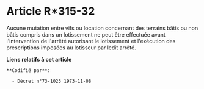 # Article R*315-32

Aucune mutation entre vifs ou location concernant des terrains bâtis ou non bâtis compris dans un lotissement ne peut être
effectuée avant l'intervention de l'arrêté autorisant le lotissement et l'exécution des prescriptions imposées au lotisseur
par ledit arrêté.

**Liens relatifs à cet article**

	**Codifié par**:

	  - Décret n°73-1023 1973-11-08
